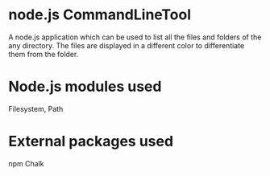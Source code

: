 # node.js CommandLineTool

 A node.js application which can be used to list all the files and folders of the any directory. The files are displayed in a different color to differentiate them from the folder.
# Node.js modules used
 Filesystem,
 Path
# External packages used
 npm Chalk 
